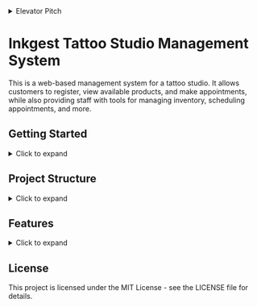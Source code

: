 <details>
<summary>Elevator Pitch</summary>
    **PARA O(A)** proprietários de estúdios, gerentes e artistas  
    **QUE TEM** necessidade de gerenciar reservas, clientes, estoque e melhorando a eficiência e a satisfação do cliente  
    **O(A)** InkGEST  
    **E UM(A)** aplicação web para gerenciar especificamente estúdios de tatuagem   
    **QUE** melhora a eficiência do negócio, liberando mais tempo para os artistas se concentrarem em seu trabalho  
    **AO CONTRARIO DE** outros software de gerenciamento ele possui funcionalidades personalizadas para o mercado de estúdio de tatuagem.  
    **O PRODUTO** se destaca com o diferencial de um sistema de gift card exclusivo, aumentando a receita e a fidelidade do cliente.

    Pesquisa
    alem do discovery foi feito uma pesquisa no reddit e algumas coisas ficaram se destacando nos comentarios....
</details>

# Inkgest Tattoo Studio Management System
This is a web-based management system for a tattoo studio. It allows customers to register, view available products, and make appointments, while also providing staff with tools for managing inventory, scheduling appointments, and more.

## Getting Started
<details>
<summary>Click to expand</summary>

### Prerequisites
- Node.js
- MongoDB

### Installation
1. Clone the repo

``` 
    git clone  https://github.com/SkiereszDiego/InkGest.git
```

2. Install NPM packages in the root and client directories
``` 
    cd inkgest
    npm install
    cd client
    npm install
``` 
3. Create a .env file in the root directory and add the following variables
``` 
    MONGO_URI=your_mongodb_uri
    JWT_SECRET=your_jwt_secret
``` 
4. Start the application
``` 
    npm run dev
``` 
This will start the server and client applications concurrently.

</details>

## Project Structure
<details>
<summary>Click to expand</summary>
The project is organized into separate directories for the frontend and backend applications. <br>
Here's a breakdown of the project structure:

```
inkgest/
├── client/
│   ├── public/
│   │   ├── index.html            
│   │   └── ...
│   ├── src/
│   │   ├── components/
│   │   │   ├── Login.js          
│   │   │   ├── SignUp.js         
│   │   │   ├── Home.js
│   │   │   ├── UserList.js
│   │   │   ├── ProductList.js        
│   │   │   ├── GiftCards.js      
│   │   │   ├── PurchaseCard.js   
│   │   │   └── RedeemCard.js    
│   │   ├── App.js                
│   │   └── ...
├── server/
│   ├── config/                  
│   │   ├── db.js                
│   │   ├── jwt.js    
│   ├── controllers/
│   │   ├── auth.js              
│   │   ├── giftCards.js         
│   │   └── users.js 
│   ├── middleware/              
│   │   ├── auth.js  
│   ├── models/
│   │   ├── giftCard.js          
│   │   └── user.js   
│   ├── routes/
│   │   ├── auth.js              
│   │   ├── giftCards.js         
│   │   ├── users.js     
│   ├── index.js
│   ├── package.json
│   └── ...
├── tests/                        
│   ├── giftCards.test.js        
│   ├── payments.test.js         
│   └── users.test.js  
├── .env
└── ...
```

### Frontend
The frontend is built using ??React?? and is located in the client directory. The directory structure is as follows:

- public/: contains the index.html file and other public assets
- src/: contains the React components and application logic
    - components/: contains the reusable React components used throughout the application
    - App.js: the root component of the application

### Backend
The backend is built using Node.js and Express, and communicates with the MongoDB database using Mongoose. The directory structure is as follows:

- controllers/: contains the controllers that handle requests and responses
- models/: contains the Mongoose models for the MongoDB collections
- routes/: contains the Express routes for the API endpoints
- index.js: the main entry point for the backend application
</details>

## Features
<details>
<summary>Click to expand</summary>

### Customer Registration
Customers can register for an account and view their account information, including their appointment history and any products they've purchased.

### Product Registration
Staff can add new products to the system, including information about the product, such as name, price, and quantity on hand.

### User Registration
Staff can create new user accounts, assign roles and permissions, and manage user accounts.

### Inventory Control
Staff can manage the inventory of products, including viewing product information, adding new products, and updating product information.

### Gift Card System
Customers can purchase gift cards, which can be redeemed for products or services at the studio. Staff can view gift card balances and redeem gift cards as payment for appointments and purchases.

</details>

## License
This project is licensed under the MIT License - see the LICENSE file for details.